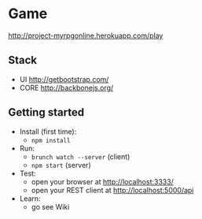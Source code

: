 Game
=============

http://project-myrpgonline.herokuapp.com/play

## Stack

* UI http://getbootstrap.com/
* CORE http://backbonejs.org/

## Getting started

* Install (first time):
    * `npm install`
* Run:
    * `brunch watch --server` (client)
    * `npm start` (server)
* Test:
    * open your browser at [http://localhost:3333/](http://localhost:3333/)
    * open your REST client at [http://localhost:5000/api](http://localhost:5000/api)
* Learn:
    * go see Wiki
